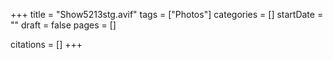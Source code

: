 +++
title = "Show5213stg.avif"
tags = ["Photos"]
categories = []
startDate = ""
draft = false
pages = []

citations = []
+++

